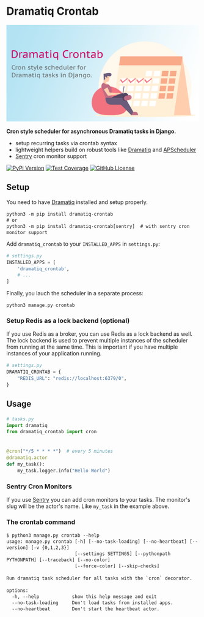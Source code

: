 # Dramatiq Crontab

![dramtiq-crontab logo: person in front of a schedule](https://raw.githubusercontent.com/voiio/dramatiq-crontab/main/dramatiq-crontab.png)

**Cron style scheduler for asynchronous Dramatiq tasks in Django.**

* setup recurring tasks via crontab syntax
* lightweight helpers build on robust tools like [Dramatiq][dramatiq] and [APScheduler][apscheduler]
* [Sentry][sentry] cron monitor support

[![PyPi Version](https://img.shields.io/pypi/v/dramatiq-crontab.svg)](https://pypi.python.org/pypi/dramatiq-crontab/)
[![Test Coverage](https://codecov.io/gh/voiio/dramatiq-crontab/branch/main/graph/badge.svg)](https://codecov.io/gh/voiio/dramatiq-crontab)
[![GitHub License](https://img.shields.io/github/license/voiio/dramatiq-crontab)](https://raw.githubusercontent.com/voiio/dramatiq-crontab/master/LICENSE)

## Setup

You need to have [Dramatiq][dramatiq] installed and setup properly.

```ShellSession
python3 -m pip install dramatiq-crontab
# or
python3 -m pip install dramatiq-crontab[sentry]  # with sentry cron monitor support
```

Add `dramatiq_crontab` to your `INSTALLED_APPS` in `settings.py`:

```python
# settings.py
INSTALLED_APPS = [
    'dramatiq_crontab',
    # ...
]
```

Finally, you lauch the scheduler in a separate process:

```ShellSession
python3 manage.py crontab
```

### Setup Redis as a lock backend (optional)

If you use Redis as a broker, you can use Redis as a lock backend as well.
The lock backend is used to prevent multiple instances of the scheduler
from running at the same time. This is important if you have multiple
instances of your application running.

```python
# settings.py
DRAMATIQ_CRONTAB = {
    "REDIS_URL": "redis://localhost:6379/0",
}
```

## Usage

```python
# tasks.py
import dramatiq
from dramatiq_crontab import cron


@cron("*/5 * * * *")  # every 5 minutes
@dramatiq.actor
def my_task():
    my_task.logger.info("Hello World")
```

### Sentry Cron Monitors

If you use [Sentry][sentry] you can add cron monitors to your tasks.
The monitor's slug will be the actor's name. Like `my_task` in the example above.


### The crontab command

```ShellSession
$ python3 manage.py crontab --help
usage: manage.py crontab [-h] [--no-task-loading] [--no-heartbeat] [--version] [-v {0,1,2,3}]
                         [--settings SETTINGS] [--pythonpath PYTHONPATH] [--traceback] [--no-color]
                         [--force-color] [--skip-checks]

Run dramatiq task scheduler for all tasks with the `cron` decorator.

options:
  -h, --help            show this help message and exit
  --no-task-loading     Don't load tasks from installed apps.
  --no-heartbeat        Don't start the heartbeat actor.
```

[dramatiq]: https://dramatiq.io/
[apscheduler]: https://apscheduler.readthedocs.io/en/stable/
[sentry]: https://docs.sentry.io/product/crons/
